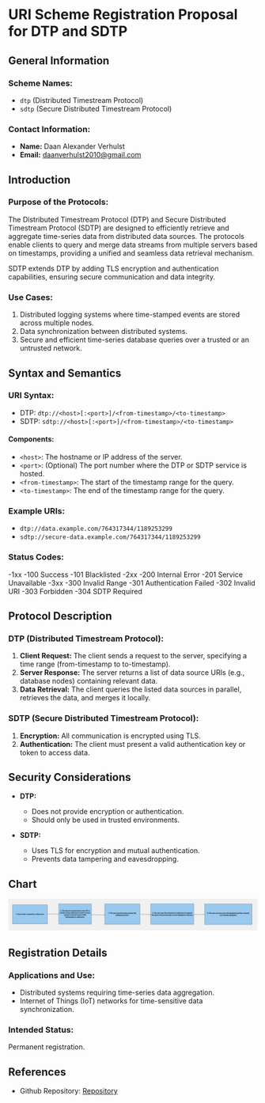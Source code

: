 # URI Scheme Registration Proposal for DTP and SDTP

## General Information

### Scheme Names:

- `dtp` (Distributed Timestream Protocol)
- `sdtp` (Secure Distributed Timestream Protocol)

### Contact Information:

- **Name:** Daan Alexander Verhulst
- **Email:** daanverhulst2010@gmail.com

## Introduction

### Purpose of the Protocols:

The Distributed Timestream Protocol (DTP) and Secure Distributed Timestream Protocol (SDTP) are designed to efficiently retrieve and aggregate time-series data from distributed data sources. The protocols enable clients to query and merge data streams from multiple servers based on timestamps, providing a unified and seamless data retrieval mechanism.

SDTP extends DTP by adding TLS encryption and authentication capabilities, ensuring secure communication and data integrity.

### Use Cases:

1. Distributed logging systems where time-stamped events are stored across multiple nodes.
2. Data synchronization between distributed systems.
2. Secure and efficient time-series database queries over a trusted or an untrusted network.

## Syntax and Semantics

### URI Syntax:

- DTP: `dtp://<host>[:<port>]/<from-timestamp>/<to-timestamp>`
- SDTP: `sdtp://<host>[:<port>]/<from-timestamp>/<to-timestamp>`

#### Components:

- `<host>`: The hostname or IP address of the server.
- `<port>`: (Optional) The port number where the DTP or SDTP service is hosted.
- `<from-timestamp>`: The start of the timestamp range for the query.
- `<to-timestamp>`: The end of the timestamp range for the query.

### Example URIs:

- `dtp://data.example.com/764317344/1189253299`
- `sdtp://secure-data.example.com/764317344/1189253299`

### Status Codes:
-1xx
    -100 Success
    -101 Blacklisted
-2xx
   -200 Internal Error
   -201 Service Unavailable
-3xx
   -300 Invalid Range
   -301 Authentication Failed
   -302 Invalid URI
   -303 Forbidden
   -304 SDTP Required

## Protocol Description

### DTP (Distributed Timestream Protocol):

1. **Client Request:** The client sends a request to the server, specifying a time range (from-timestamp to to-timestamp).
2. **Server Response:** The server returns a list of data source URIs (e.g., database nodes) containing relevant data.
3. **Data Retrieval:** The client queries the listed data sources in parallel, retrieves the data, and merges it locally.

### SDTP (Secure Distributed Timestream Protocol):

1. **Encryption:** All communication is encrypted using TLS.
2. **Authentication:** The client must present a valid authentication key or token to access data.

## Security Considerations

- **DTP:**

  - Does not provide encryption or authentication.
  - Should only be used in trusted environments.

- **SDTP:**

  - Uses TLS for encryption and mutual authentication.
  - Prevents data tampering and eavesdropping.

## Chart
![image](https://github.com/Knakworstje/dtp/blob/main/chart.png)

## Registration Details

### Applications and Use:

- Distributed systems requiring time-series data aggregation.
- Internet of Things (IoT) networks for time-sensitive data synchronization.

### Intended Status:

Permanent registration.

## References

- Github Repository: [Repository](https://github.com/Knakworstje/dtp)
